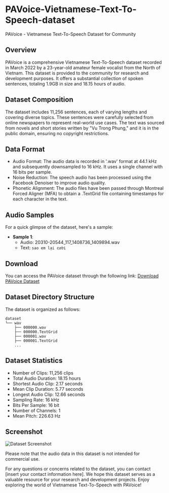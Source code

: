 # PAVoice-Vietnamese-Text-To-Speech-dataset

PAVoice - Vietnamese Text-To-Speech Dataset for Community

## Overview

PAVoice is a comprehensive Vietnamese Text-To-Speech dataset recorded in March 2022 by a 23-year-old amateur female vocalist from the North of Vietnam. This dataset is provided to the community for research and development purposes. It offers a substantial collection of spoken sentences, totaling 1.9GB in size and 18.15 hours of audio.

## Dataset Composition

The dataset includes 11,256 sentences, each of varying lengths and covering diverse topics. These sentences were carefully selected from online newspapers to represent real-world use cases. The text was sourced from novels and short stories written by "Vu Trong Phung," and it is in the public domain, ensuring no copyright restrictions.

## Data Format

- Audio Format: The audio data is recorded in '.wav' format at 44.1 kHz and subsequently downsampled to 16 kHz. It uses a single channel with 16 bits per sample.
- Noise Reduction: The speech audio has been processed using the Facebook Denoiser to improve audio quality.
- Phonetic Alignment: The audio files have been passed through Montreal Forced Aligner (MFA) to obtain a .TextGrid file containing timestamps for each character in the text.

## Audio Samples

For a quick glimpse of the dataset, here's a sample:

- **Sample 1**:
  - Audio: 20310-20544_117_1408736_1409894.wav
  - Text: `sao em lại cười`

## Download

You can access the PAVoice dataset through the following link: [Download PAVoice Dataset](https://husteduvn-my.sharepoint.com/:u:/g/personal/son_lt173346_sis_hust_edu_vn/EeEEDikRLmBEpZNa9bIhlgkBW3UqJMU2sNEt52u_6Xmbtw?e=wLvOvB)

## Dataset Directory Structure

The dataset is organized as follows:

```
dataset
└── wav
    ├── 000000.wav
    ├── 000000.TextGrid
    ├── 000001.wav
    ├── 000001.TextGrid
    ...
```

## Dataset Statistics

- Number of Clips: 11,256 clips
- Total Audio Duration: 18.15 hours
- Shortest Audio Clip: 2.17 seconds
- Mean Clip Duration: 5.77 seconds
- Longest Audio Clip: 12.66 seconds
- Sampling Rate: 16 kHz
- Bits Per Sample: 16 bit
- Number of Channels: 1
- Mean Pitch: 226.63 Hz

## Screenshot

![Dataset Screenshot](https://user-images.githubusercontent.com/102223527/182779098-8685bb98-19ce-4cae-a6ce-6002c10f221f.png)

Please note that the audio data in this dataset is not intended for commercial use.

For any questions or concerns related to the dataset, you can contact [insert your contact information here]. We hope this dataset serves as a valuable resource for your research and development projects. Enjoy exploring the world of Vietnamese Text-To-Speech with PAVoice!
